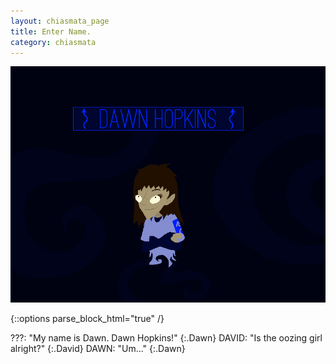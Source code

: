 ```yaml
---
layout: chiasmata_page
title: Enter Name.
category: chiasmata
---
```


![125](/chiasmata/images/narrative/124.gif)

{::options parse_block_html="true" /}
<div class="dialogue">
???: "My name is Dawn. Dawn Hopkins!" 
{:.Dawn}
DAVID: "Is the oozing girl alright?" 
{:.David}
DAWN: "Um..." 
{:.Dawn}
</div>